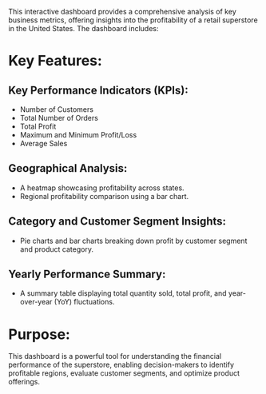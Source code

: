 This interactive dashboard provides a comprehensive analysis of key business metrics, offering insights into the profitability of a retail superstore in the United States. The dashboard includes:

# Key Features:
## Key Performance Indicators (KPIs):
  - Number of Customers
  - Total Number of Orders
  - Total Profit
  - Maximum and Minimum Profit/Loss
  - Average Sales
## Geographical Analysis:
- A heatmap showcasing profitability across states.
- Regional profitability comparison using a bar chart.
## Category and Customer Segment Insights:
- Pie charts and bar charts breaking down profit by customer segment and product category.
## Yearly Performance Summary:
- A summary table displaying total quantity sold, total profit, and year-over-year (YoY) fluctuations.
# Purpose:
This dashboard is a powerful tool for understanding the financial performance of the superstore, enabling decision-makers to identify profitable regions, evaluate customer segments, and optimize product offerings.




